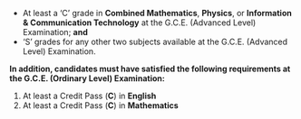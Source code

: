 - At least a ‘C’ grade in **Combined Mathematics**, **Physics**, or **Information & Communication Technology** at the G.C.E. (Advanced Level) Examination; **and**
- ‘S’ grades for any other two subjects available at the G.C.E. (Advanced Level) Examination.

**In addition, candidates must have satisfied the following requirements at the G.C.E. (Ordinary Level) Examination:**

1. At least a Credit Pass (**C**) in **English**
2. At least a Credit Pass (**C**) in **Mathematics**